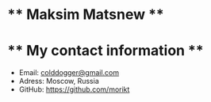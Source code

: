 # ** Maksim Matsnew ** 

# ** My contact information **

* Email: colddogger@gmail.com
* Adress: Moscow, Russia
* GitHub: https://github.com/morikt
